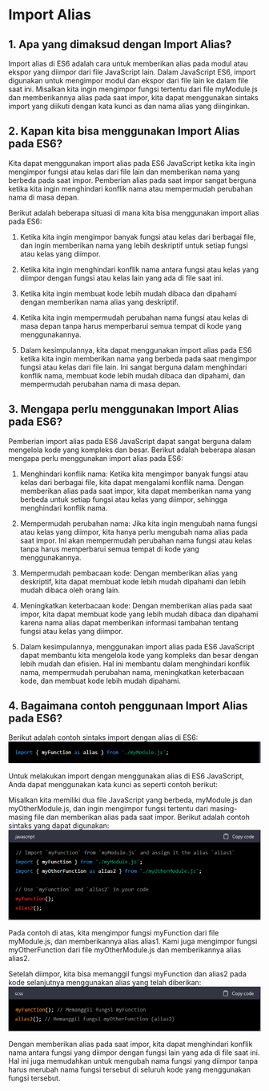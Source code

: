 # Import Alias
## 1. Apa yang dimaksud dengan Import Alias?
Import alias di ES6 adalah cara untuk memberikan alias pada modul atau ekspor yang diimpor dari file JavaScript lain. Dalam JavaScript ES6, import digunakan untuk mengimpor modul dan ekspor dari file lain ke dalam file saat ini. Misalkan kita ingin mengimpor fungsi tertentu dari file myModule.js dan memberikannya alias pada saat impor, kita dapat menggunakan sintaks import yang diikuti dengan kata kunci as dan nama alias yang diinginkan.

## 2. Kapan kita bisa menggunakan Import Alias pada ES6?
Kita dapat menggunakan import alias pada ES6 JavaScript ketika kita ingin mengimpor fungsi atau kelas dari file lain dan memberikan nama yang berbeda pada saat impor. Pemberian alias pada saat impor sangat berguna ketika kita ingin menghindari konflik nama atau mempermudah perubahan nama di masa depan.

Berikut adalah beberapa situasi di mana kita bisa menggunakan import alias pada ES6:

1. Ketika kita ingin mengimpor banyak fungsi atau kelas dari berbagai file, dan ingin memberikan nama yang lebih deskriptif untuk setiap fungsi atau kelas yang diimpor.

2. Ketika kita ingin menghindari konflik nama antara fungsi atau kelas yang diimpor dengan fungsi atau kelas lain yang ada di file saat ini.

3. Ketika kita ingin membuat kode lebih mudah dibaca dan dipahami dengan memberikan nama alias yang deskriptif.

4. Ketika kita ingin mempermudah perubahan nama fungsi atau kelas di masa depan tanpa harus memperbarui semua tempat di kode yang menggunakannya.

5. Dalam kesimpulannya, kita dapat menggunakan import alias pada ES6 ketika kita ingin memberikan nama yang berbeda pada saat mengimpor fungsi atau kelas dari file lain. Ini sangat berguna dalam menghindari konflik nama, membuat kode lebih mudah dibaca dan dipahami, dan mempermudah perubahan nama di masa depan.


## 3. Mengapa perlu menggunakan Import Alias pada ES6?
Pemberian import alias pada ES6 JavaScript dapat sangat berguna dalam mengelola kode yang kompleks dan besar. Berikut adalah beberapa alasan mengapa perlu menggunakan import alias pada ES6:

1. Menghindari konflik nama: Ketika kita mengimpor banyak fungsi atau kelas dari berbagai file, kita dapat mengalami konflik nama. Dengan memberikan alias pada saat impor, kita dapat memberikan nama yang berbeda untuk setiap fungsi atau kelas yang diimpor, sehingga menghindari konflik nama.

2. Mempermudah perubahan nama: Jika kita ingin mengubah nama fungsi atau kelas yang diimpor, kita hanya perlu mengubah nama alias pada saat impor. Ini akan mempermudah perubahan nama fungsi atau kelas tanpa harus memperbarui semua tempat di kode yang menggunakannya.

3. Mempermudah pembacaan kode: Dengan memberikan alias yang deskriptif, kita dapat membuat kode lebih mudah dipahami dan lebih mudah dibaca oleh orang lain.

4. Meningkatkan keterbacaan kode: Dengan memberikan alias pada saat impor, kita dapat membuat kode yang lebih mudah dibaca dan dipahami karena nama alias dapat memberikan informasi tambahan tentang fungsi atau kelas yang diimpor.

5. Dalam kesimpulannya, menggunakan import alias pada ES6 JavaScript dapat membantu kita mengelola kode yang kompleks dan besar dengan lebih mudah dan efisien. Hal ini membantu dalam menghindari konflik nama, mempermudah perubahan nama, meningkatkan keterbacaan kode, dan membuat kode lebih mudah dipahami.


## 4. Bagaimana contoh penggunaan Import Alias pada ES6?

Berikut adalah contoh sintaks import dengan alias di ES6:
<img src="contoh1.png">

Untuk melakukan import dengan menggunakan alias di ES6 JavaScript, Anda dapat menggunakan kata kunci as seperti contoh berikut:

Misalkan kita memiliki dua file JavaScript yang berbeda, myModule.js dan myOtherModule.js, dan ingin mengimpor fungsi tertentu dari masing-masing file dan memberikan alias pada saat impor. Berikut adalah contoh sintaks yang dapat digunakan:
<img src="contoh2.png">

Pada contoh di atas, kita mengimpor fungsi myFunction dari file myModule.js, dan memberikannya alias alias1. Kami juga mengimpor fungsi myOtherFunction dari file myOtherModule.js dan memberikannya alias alias2.

Setelah diimpor, kita bisa memanggil fungsi myFunction dan alias2 pada kode selanjutnya menggunakan alias yang telah diberikan:
<img src="contoh3.png">

Dengan memberikan alias pada saat impor, kita dapat menghindari konflik nama antara fungsi yang diimpor dengan fungsi lain yang ada di file saat ini. Hal ini juga memudahkan untuk mengubah nama fungsi yang diimpor tanpa harus merubah nama fungsi tersebut di seluruh kode yang menggunakan fungsi tersebut.




